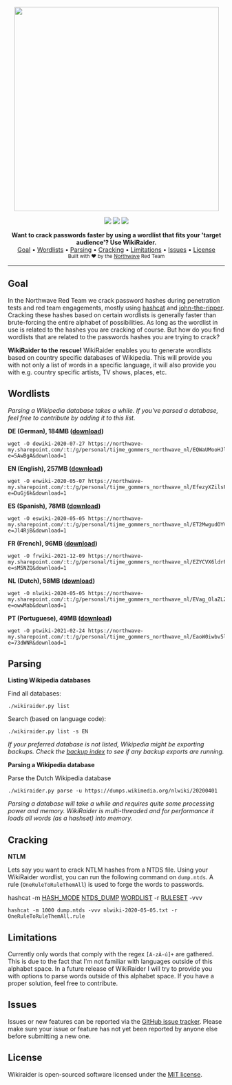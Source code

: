 
<p align="center">
    <img src="https://raw.finnwea.com/vector-shields-v2/?firstText=Wiki&secondText=Raider&scale=true" width="475" />
</p>
<p align="center">
    <a href="https://github.com/NorthwaveNL/wikiraider/blob/master/LICENSE.md"><img src="https://raw.finnwea.com/vector-shields-v2/?firstText=License&secondText=MIT" /></a>
    <a href="https://github.com/NorthwaveNL/wikiraider/releases"><img src="https://raw.finnwea.com/vector-shields-v1/?typeKey=SemverVersion&typeValue1=northwavesecurity&typeValue2=wikiraider&typeValue4=Release&cache=1"></a>
    <a href="https://travis-ci.org/github/NorthwaveNL/wikiraider"><img src="https://raw.finnwea.com/vector-shields-v1/?typeKey=TravisBuildStatus&typeValue1=northwavesecurity/wikiraider&typeValue2=master&cache=1"></a>
</p>
<p align="center">
    <b>Want to crack passwords faster by using a wordlist that fits your 'target audience'? Use WikiRaider.</b>
    <br/>
    <a href="#goal">Goal</a>
    •
    <a href="#wordlists">Wordlists</a>
    •
    <a href="#parsing">Parsing</a>
    •
    <a href="#cracking">Cracking</a>
    •
    <a href="#limitations">Limitations</a>
    •
    <a href="#issues">Issues</a>
    •
    <a href="#license">License</a>
    <br/>
    <sub>Built with ❤ by the <a href="https://twitter.com/NorthwaveLabs">Northwave</a> Red Team</sub>
    <br/>
</p>
<hr>

## Goal

In the Northwave Red Team we crack password hashes during penetration tests and red team engagements, mostly using [hashcat](https://tools.kali.org/password-attacks/hashcat) and [john-the-ripper](https://tools.kali.org/password-attacks/john). Cracking these hashes based on certain wordlists is generally faster than brute-forcing the entire alphabet of possibilities. As long as the wordlist in use is related to the hashes you are cracking of course. But how do you find wordlists that are related to the passwords hashes you are trying to crack?

**WikiRaider to the rescue!** WikiRaider enables you to generate wordlists based on country specific databases of Wikipedia. This will provide you with not only a list of words in a specific language, it will also provide you with e.g. country specific artists, TV shows, places, etc.

## Wordlists

*Parsing a Wikipedia database takes a while. If you've parsed a database, feel free to contribute by adding it to this list.*

**DE (German), 184MB ([download](https://northwave-my.sharepoint.com/:t:/g/personal/tijme_gommers_northwave_nl/EQWaUMooHJlKqoVKArMJp2sBxzCtdVPNEWQkDTy5Qt2z5Q?e=5AwBgA&download=1))**

    wget -O dewiki-2020-07-27 https://northwave-my.sharepoint.com/:t:/g/personal/tijme_gommers_northwave_nl/EQWaUMooHJlKqoVKArMJp2sBxzCtdVPNEWQkDTy5Qt2z5Q?e=5AwBgA&download=1

**EN (English), 257MB ([download](https://northwave-my.sharepoint.com/:t:/g/personal/tijme_gommers_northwave_nl/EfezyXZilsFFpEpRgvWSJ40BtG5VgklAyZtuRjUylWqOWA?e=DuGj6k&download=1))**

    wget -O enwiki-2020-05-07 https://northwave-my.sharepoint.com/:t:/g/personal/tijme_gommers_northwave_nl/EfezyXZilsFFpEpRgvWSJ40BtG5VgklAyZtuRjUylWqOWA?e=DuGj6k&download=1

**ES (Spanish), 78MB ([download](https://northwave-my.sharepoint.com/:t:/g/personal/tijme_gommers_northwave_nl/ET2MwgudOYVLtActeZcuC14BQRpYRy_cSeVcF0OS8NexhQ?e=Jl4RjB&download=1))**

    wget -O eswiki-2020-05-05 https://northwave-my.sharepoint.com/:t:/g/personal/tijme_gommers_northwave_nl/ET2MwgudOYVLtActeZcuC14BQRpYRy_cSeVcF0OS8NexhQ?e=Jl4RjB&download=1

**FR (French), 96MB ([download](https://northwave-my.sharepoint.com/:t:/g/personal/tijme_gommers_northwave_nl/EZYCVX6ldrFIrBYcYhlqYA0BYmC34oN4HAemDpk1jPc_wA?e=sM5NZQ&download=1))**

    wget -O frwiki-2021-12-09 https://northwave-my.sharepoint.com/:t:/g/personal/tijme_gommers_northwave_nl/EZYCVX6ldrFIrBYcYhlqYA0BYmC34oN4HAemDpk1jPc_wA?e=sM5NZQ&download=1

**NL (Dutch), 58MB ([download](https://northwave-my.sharepoint.com/:t:/g/personal/tijme_gommers_northwave_nl/EVag_OlaZLZCrV2aYVpejmUBA0Q52aeei4wYW1mL8X3UUw?e=owwMab&download=1))**

    wget -O nlwiki-2020-05-05 https://northwave-my.sharepoint.com/:t:/g/personal/tijme_gommers_northwave_nl/EVag_OlaZLZCrV2aYVpejmUBA0Q52aeei4wYW1mL8X3UUw?e=owwMab&download=1

**PT (Portuguese), 49MB ([download](https://northwave-my.sharepoint.com/:t:/g/personal/tijme_gommers_northwave_nl/EaoW0iwbv5lEsvlJe4pYSCIBkjuAKSC_byDWRRjAL0z6TQ?e=73dWNR&download=1))**

    wget -O ptwiki-2021-02-24 https://northwave-my.sharepoint.com/:t:/g/personal/tijme_gommers_northwave_nl/EaoW0iwbv5lEsvlJe4pYSCIBkjuAKSC_byDWRRjAL0z6TQ?e=73dWNR&download=1

## Parsing

**Listing Wikipedia databases**

Find all databases:

    ./wikiraider.py list

Search (based on language code):

    ./wikiraider.py list -s EN

*If your preferred database is not listed, Wikipedia might be exporting backups. Check the [backup index](https://dumps.wikimedia.org/backup-index.html) to see if any backup exports are running.*

**Parsing a Wikipedia database**

Parse the Dutch Wikipedia database

    ./wikiraider.py parse -u https://dumps.wikimedia.org/nlwiki/20200401

*Parsing a database will take a while and requires quite some processing power and memory. WikiRaider is multi-threaded and for performance it loads all words (as a hashset) into memory.*

## Cracking

**NTLM**

Lets say you want to crack NTLM hashes from a NTDS file. Using your WikiRaider wordlist, you can run the following command on `dump.ntds`. A rule (`OneRuleToRuleThemAll`) is used to forge the words to passwords.

hashcat -m [HASH_MODE](https://hashcat.net/wiki/doku.php?id=hashcat#options) [NTDS_DUMP](https://medium.com/@bondo.mike/extracting-and-cracking-ntds-dit-2b266214f277) [WORDLIST](https://github.com/NorthwaveNL/wikiraider/blob/master/wordlists/nlwiki/nlwiki-2020-05-05.txt) -r [RULESET](https://raw.githubusercontent.com/NotSoSecure/password_cracking_rules/master/OneRuleToRuleThemAll.rule) -vvv

````hashcat -m 1000 dump.ntds -vvv nlwiki-2020-05-05.txt -r OneRuleToRuleThemAll.rule````

## Limitations

Currently only words that comply with the regex `[A-zÀ-ú]+` are gathered. This is due to the fact that I'm not familiar with languages outside of this alphabet space. In a future release of WikiRaider I will try to provide you with options to parse words outside of this alphabet space. If you have a proper solution, feel free to contribute.

## Issues

Issues or new features can be reported via the [GitHub issue tracker](https://github.com/NorthwaveNL/wikiraider/issues). Please make sure your issue or feature has not yet been reported by anyone else before submitting a new one.

## License

Wikiraider is open-sourced software licensed under the [MIT license](https://github.com/NorthwaveNL/wikiraider/blob/develop/LICENSE.md).
